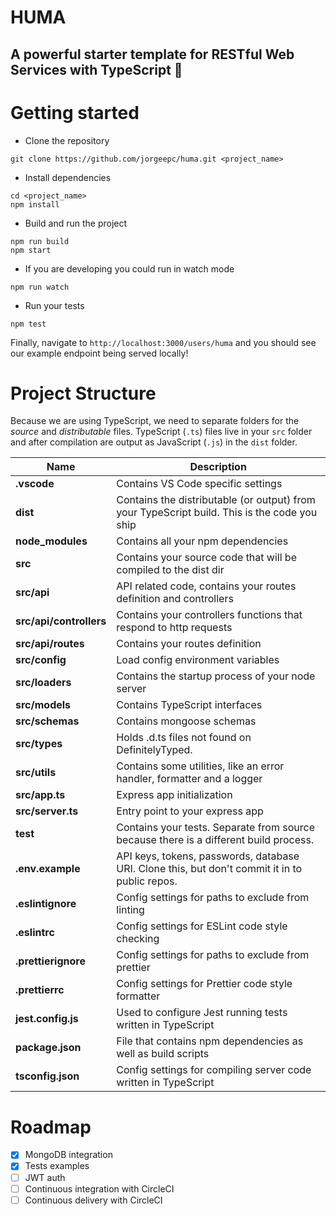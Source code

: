 # HUMA

## A powerful starter template for RESTful Web Services with TypeScript 🌽

# Getting started

- Clone the repository

```
git clone https://github.com/jorgeepc/huma.git <project_name>
```

- Install dependencies

```
cd <project_name>
npm install
```

- Build and run the project

```
npm run build
npm start
```

- If you are developing you could run in watch mode

```
npm run watch
```

- Run your tests

```
npm test
```

Finally, navigate to `http://localhost:3000/users/huma` and you should see our example endpoint being served locally!

# Project Structure

Because we are using TypeScript, we need to separate folders for the _source_ and _distributable_ files.
TypeScript (`.ts`) files live in your `src` folder and after compilation are output as JavaScript (`.js`) in the `dist` folder.

| Name                    | Description                                                                                    |
| ----------------------- | ---------------------------------------------------------------------------------------------- |
| **.vscode**             | Contains VS Code specific settings                                                             |
| **dist**                | Contains the distributable (or output) from your TypeScript build. This is the code you ship   |
| **node_modules**        | Contains all your npm dependencies                                                             |
| **src**                 | Contains your source code that will be compiled to the dist dir                                |
| **src/api**             | API related code, contains your routes definition and controllers                              |
| **src/api/controllers** | Contains your controllers functions that respond to http requests                              |
| **src/api/routes**      | Contains your routes definition                                                                |
| **src/config**          | Load config environment variables                                                              |
| **src/loaders**         | Contains the startup process of your node server                                               |
| **src/models**          | Contains TypeScript interfaces                                                                 |
| **src/schemas**         | Contains mongoose schemas                                                                      |
| **src/types**           | Holds .d.ts files not found on DefinitelyTyped.                                                |
| **src/utils**           | Contains some utilities, like an error handler, formatter and a logger                         |
| **src/app.ts**          | Express app initialization                                                                     |
| **src/server.ts**       | Entry point to your express app                                                                |
| **test**                | Contains your tests. Separate from source because there is a different build process.          |
| **.env.example**        | API keys, tokens, passwords, database URI. Clone this, but don't commit it in to public repos. |
| **.eslintignore**       | Config settings for paths to exclude from linting                                              |
| **.eslintrc**           | Config settings for ESLint code style checking                                                 |
| **.prettierignore**     | Config settings for paths to exclude from prettier                                             |
| **.prettierrc**         | Config settings for Prettier code style formatter                                              |
| **jest.config.js**      | Used to configure Jest running tests written in TypeScript                                     |
| **package.json**        | File that contains npm dependencies as well as build scripts                                   |
| **tsconfig.json**       | Config settings for compiling server code written in TypeScript                                |

# Roadmap

- [x] MongoDB integration
- [x] Tests examples
- [ ] JWT auth
- [ ] Continuous integration with CircleCI
- [ ] Continuous delivery with CircleCI
